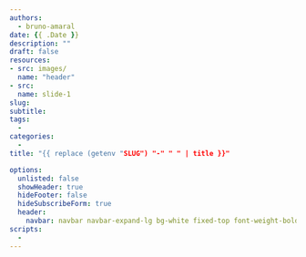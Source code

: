 ```yaml
---
authors:
  - bruno-amaral
date: {{ .Date }}
description: ""
draft: false
resources: 
- src: images/
  name: "header"
- src:
  name: slide-1
slug:
subtitle: 
tags: 
  - 
categories: 
  - 
title: "{{ replace (getenv "SLUG") "-" " " | title }}"

options:
  unlisted: false
  showHeader: true
  hideFooter: false
  hideSubscribeForm: true
  header:
	navbar: navbar navbar-expand-lg bg-white fixed-top font-weight-bold
scripts:
  -
---
```

